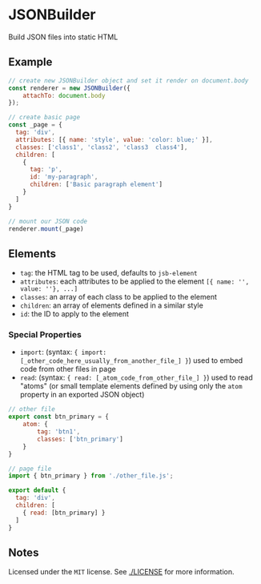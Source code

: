 # JSONBuilder
Build JSON files into static HTML

## Example

```js
// create new JSONBuilder object and set it render on document.body
const renderer = new JSONBuilder({
    attachTo: document.body
});

// create basic page
const _page = {
  tag: 'div',
  attributes: [{ name: 'style', value: 'color: blue;' }],
  classes: ['class1', 'class2', 'class3  class4'],
  children: [
    {
      tag: 'p',
      id: 'my-paragraph',
      children: ['Basic paragraph element']
    }
  ]
}

// mount our JSON code
renderer.mount(_page)
```

## Elements

- `tag`: the HTML tag to be used, defaults to `jsb-element`
- `attributes`:  each attributes to be applied to the element `[{ name: '', value: ''}, ...]`
- `classes`: an array of each class to be applied to the element
- `children`: an array of elements defined in a similar style
- `id`: the ID to apply to the element

### Special Properties

- `import`: (syntax: `{ import: [_other_code_here_usually_from_another_file_] }`) used to embed code from other files in page
- `read`: (syntax: `{ read: [_atom_code_from_other_file_] }`) used to read "atoms" (or small template elements defined by using only the `atom` property in an exported JSON object)

```js
// other file
export const btn_primary = {
    atom: {
        tag: 'btn1',
        classes: ['btn_primary']
    }
}

// page file
import { btn_primary } from './other_file.js';

export default {
  tag: 'div',
  children: [
    { read: [btn_primary] } 
  ]
}
```

## Notes

Licensed under the `MIT` license. See [./LICENSE](https://github.com/oxvs/JSONBuilder/blob/main/LICENSE) for more information.
